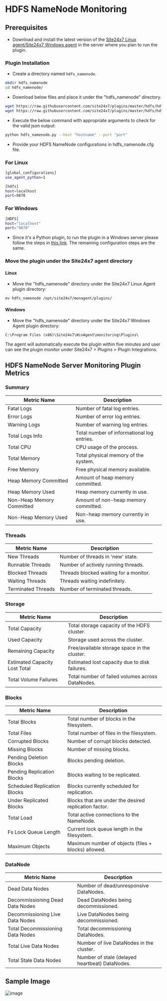 # HDFS NameNode Monitoring
                                                                                              
## Prerequisites

- Download and install the latest version of the [Site24x7 Linux agent/Site24x7 Windows agent](https://www.site24x7.com/app/client#/admin/inventory/add-monitor) in the server where you plan to run the plugin.

### Plugin Installation  

- Create a directory named `hdfs_namenode`.
  
```bash
mkdir hdfs_namenode
cd hdfs_namenode/
```
      
- Download below files and place it under the "hdfs_namenode" directory.

```bash
wget https://raw.githubusercontent.com/site24x7/plugins/master/hdfs/hdfs_namenode/hdfs_namenode.py && sed -i "1s|^.*|#! $(which python3)|" hdfs_namenode.py
wget https://raw.githubusercontent.com/site24x7/plugins/master/hdfs/hdfs_namenode/hdfs_namenode.cfg
```

- Execute the below command with appropriate arguments to check for the valid json output:

```bash
python hdfs_namenode.py --host "hostname" --port "port"
```

- Provide your HDFS NameNode configurations in hdfs_namenode.cfg file.

### For Linux

```bash
[global_configurations]
use_agent_python=1

[hdfs]
host=localhost
port=9870
```

### For Windows

```bash
[HDFS]
host="localhost"
port="9870"
```

- Since it's a Python plugin, to run the plugin in a Windows server please follow the steps in [this link](https://support.site24x7.com/portal/en/kb/articles/run-python-plugin-scripts-in-windows-servers). The remaining configuration steps are the same.

### Move the plugin under the Site24x7 agent directory

#### Linux

- Move the "hdfs_namenode" directory under the Site24x7 Linux Agent plugin directory: 

```bash
mv hdfs_namenode /opt/site24x7/monagent/plugins/
```
		
#### Windows

- Move the "hdfs_namenode" directory under the Site24x7 Windows Agent plugin directory:

```
C:\Program Files (x86)\Site24x7\WinAgent\monitoring\Plugins\
```
The agent will automatically execute the plugin within five minutes and user can see the plugin monitor under Site24x7 > Plugins > Plugin Integrations.

## HDFS NameNode Server Monitoring Plugin Metrics

### Summary

| **Metric Name**           | **Description**                                              |
|---------------------------|--------------------------------------------------------------|
| Fatal Logs                | Number of fatal log entries.                                 |
| Error Logs                | Number of error log entries.                                 |
| Warning Logs              | Number of warning log entries.                               |
| Total Logs Info           | Total number of informational log entries.                   |
| Total CPU                 | CPU usage of the process.                                |
| Total Memory              | Total physical memory of the system.                 |
| Free Memory               | Free physical memory available.                      |
| Heap Memory Committed     | Amount of heap memory committed.                     |
| Heap Memory Used          | Heap memory currently in use.                        |
| Non-Heap Memory Committed | Amount of non-heap memory committed.                 |
| Non-Heap Memory Used      | Non-heap memory currently in use.                    |

### Threads

| **Metric Name**             | **Description**                                                |
|-----------------------------|----------------------------------------------------------------|
| New Threads                 | Number of threads in 'new' state.                              |
| Runnable Threads            | Number of actively running threads.                            |
| Blocked Threads             | Threads blocked waiting for a monitor.                         |
| Waiting Threads             | Threads waiting indefinitely.                                  |
| Terminated Threads          | Number of terminated threads.                                  |

### Storage

| **Metric Name**                     | **Description**                                               |
|------------------------------------|---------------------------------------------------------------|
| Total Capacity                     | Total storage capacity of the HDFS cluster.           |
| Used Capacity                      | Storage used across the cluster.                      |
| Remaining Capacity                 | Free/available storage space in the cluster.          |
| Estimated Capacity Lost Total      | Estimated lost capacity due to disk failures.         |
| Total Volume Failures              | Total number of failed volumes across DataNodes.              |

### Blocks

| **Metric Name**                     | **Description**                                               |
|------------------------------------|---------------------------------------------------------------|
| Total Blocks                       | Total number of blocks in the filesystem.                     |
| Total Files                        | Total number of files in the filesystem.                      |
| Corrupted Blocks                   | Number of corrupt blocks detected.                            |
| Missing Blocks                     | Number of missing blocks.                                     |
| Pending Deletion Blocks            | Blocks pending deletion.                                      |
| Pending Replication Blocks         | Blocks waiting to be replicated.                              |
| Scheduled Replication Blocks       | Blocks currently scheduled for replication.                   |
| Under Replicated Blocks            | Blocks that are under the desired replication factor.         |
| Total Load                         | Total active connections to the NameNode.                     |
| Fs Lock Queue Length               | Current lock queue length in the filesystem.                  |
| Maximum Objects                    | Maximum number of objects (files + blocks) allowed.           |

### DataNode

| **Metric Name**                     | **Description**                                               |
|------------------------------------|---------------------------------------------------------------|
| Dead Data Nodes                    | Number of dead/unresponsive DataNodes.                        |
| Decommissioning Dead Data Nodes    | Dead DataNodes being decommissioned.                          |
| Decommissioning Live Data Nodes    | Live DataNodes being decommissioned.                          |
| Total Decommissioning Data Nodes   | Total decommissioning DataNodes.                              |
| Total Live Data Nodes              | Number of live DataNodes in the cluster.                      |
| Total Stale Data Nodes             | Number of stale (delayed heartbeat) DataNodes.                |

## Sample Image

![image](https://github.com/user-attachments/assets/eb78cd7c-abef-45e2-990a-1c5e32515c70)
